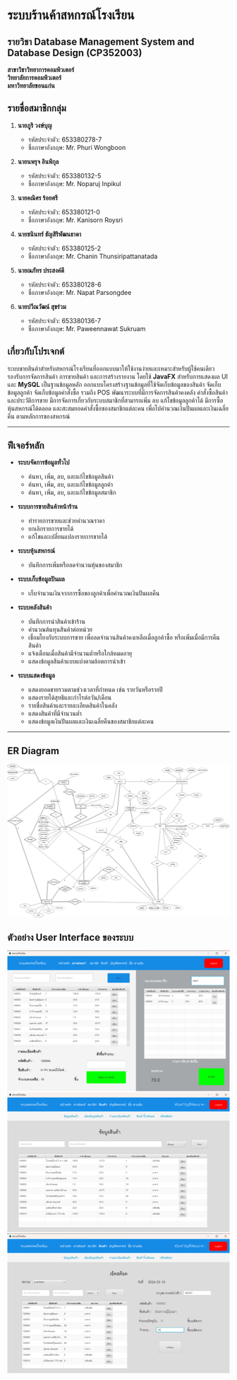# ระบบร้านค้าสหกรณ์โรงเรียน
## รายวิชา Database Management System and Database Design (CP352003)  
**สาขาวิชาวิทยาการคอมพิวเตอร์**   
**วิทยาลัยการคอมพิวเตอร์**   
**มหาวิทยาลัยขอนแก่น**  

## รายชื่อสมาชิกกลุ่ม
1. **นายภูริ วงษ์บุญ**  
   - รหัสประจำตัว: 653380278-7  
   - ชื่อภาษาอังกฤษ: Mr. Phuri Wongboon  

2. **นายนพรุจ อินพิกุล**  
   - รหัสประจำตัว: 653380132-5  
   - ชื่อภาษาอังกฤษ: Mr. Noparuj Inpikul  

3. **นายคณิศร ร้อยศรี**  
   - รหัสประจำตัว: 653380121-0  
   - ชื่อภาษาอังกฤษ: Mr. Kanisorn Roysri  

4. **นายชนินทร์ ธัญสิริพัฒนธาดา**  
   - รหัสประจำตัว: 653380125-2  
   - ชื่อภาษาอังกฤษ: Mr. Chanin Thunsiripattanatada  

5. **นายณภัทร ประสงค์ดี**  
   - รหัสประจำตัว: 653380128-6  
   - ชื่อภาษาอังกฤษ: Mr. Napat Parsongdee  

6. **นายปวีณวัฒน์ สุขร่วม**  
   - รหัสประจำตัว: 653380136-7  
   - ชื่อภาษาอังกฤษ: Mr. Paweennawat Sukruam  

## เกี่ยวกับโปรเจกต์
ระบบขายสินค้าสำหรับสหกรณ์โรงเรียนที่ออกแบบมาให้ใช้งานง่ายและเหมาะสำหรับผู้ใช้คนเดียว รองรับการจัดการสินค้า การขายสินค้า และการสร้างรายงาน โดยใช้ **JavaFX** สำหรับการแสดงผล UI และ **MySQL** เป็นฐานข้อมูลหลัก
ออกแบบโครงสร้างฐานข้อมูลที่ใช้จัดเก็บข้อมูลของสินค้า จัดเก็บข้อมูลลูกค้า จัดเก็บข้อมูลคำสั่งซื้อ รวมถึง POS 
พัฒนาระบบที่มีการจัดการสินค้าคงคลัง คำสั่งซื้อสินค้า และประวัติการขาย
มีการจัดการเกี่ยวกับระบบสมาชิกที่สามารถเพิ่ม ลบ แก้ไขข้อมูลลูกค้าได้ มีการซื้อหุ้นสหกรณ์ได้ตลอด และสะสมยอดคำสั่งซื้อของสมาชิกแต่ละคน เพื่อไปคำนวณเงินปันผลและเงินเฉลี่ยคืน ตามหลักการของสหกรณ์

---

## ฟีเจอร์หลัก
- **ระบบจัดการข้อมูลทั่วไป**  
  - ค้นหา, เพิ่ม, ลบ, และแก้ไขข้อมูลสินค้า  
  - ค้นหา, เพิ่ม, ลบ, และแก้ไขข้อมูลลูกค้า  
  - ค้นหา, เพิ่ม, ลบ, และแก้ไขข้อมูลสมาชิก  

- **ระบบการขายสินค้าหน้าร้าน**  
  - ทำรายการขายและช่วยคำนวณราคา  
  - ยกเลิกรายการขายได้  
  - แก้ไขและเปลี่ยนแปลงรายการขายได้  

- **ระบบหุ้นสหกรณ์**  
  - บันทึกการเพิ่มหรือลดจำนวนหุ้นของสมาชิก  

- **ระบบเก็บข้อมูลปันผล**  
  - เก็บจำนวนเงินจากการซื้อของลูกค้าเพื่อคำนวณเงินปันผลคืน  

- **ระบบคลังสินค้า**  
  - บันทึกการนำสินค้าเข้าร้าน  
  - คำนวณต้นทุนสินค้าต่อหน่วย  
  - เชื่อมโยงกับระบบการขาย เพื่อลดจำนวนสินค้าคงเหลือเมื่อลูกค้าซื้อ หรือเพิ่มเมื่อมีการคืนสินค้า  
  - แจ้งเตือนเมื่อสินค้ามีจำนวนต่ำหรือใกล้หมดอายุ  
  - แสดงข้อมูลสินค้าแบบแบ่งตามล้อตการนำเข้า  

- **ระบบแสดงข้อมูล**  
  - แสดงยอดขายรวมตามช่วงเวลาที่กำหนด เช่น รายวันหรือรายปี  
  - แสดงรายได้สุทธิและกำไรต่อวัน/เดือน  
  - รายชื่อสินค้าและรายละเอียดสินค้าในคลัง  
  - แสดงสินค้าที่มีจำนวนต่ำ  
  - แสดงข้อมูลเงินปันผลและเงินเฉลี่ยคืนของสมาชิกแต่ละคน
 
---
## ER Diagram
![แผนผังระบบ](https://github.com/Chanin-Thunsiripattanatada/SchoolCooperativeStoreSystem_DatabaseDesignProject/blob/4ba26d3abdb924831f2e08cdb3b09b16dd06cd13/ER_%E0%B8%81%E0%B8%A5%E0%B8%B8%E0%B9%88%E0%B8%A1%20%E0%B8%A3%E0%B8%B0%E0%B8%9A%E0%B8%9A%E0%B8%88%E0%B8%B1%E0%B8%94%E0%B8%81%E0%B8%B2%E0%B8%A3%E0%B8%AA%E0%B8%AB%E0%B8%81%E0%B8%A3%E0%B8%93%E0%B9%8C%E0%B8%A3%E0%B9%89%E0%B8%B2%E0%B8%99%E0%B8%84%E0%B9%89%E0%B8%B2.drawio.png)

## ตัวอย่าง User Interface ของระบบ
![หน้าจอระบบ POS](https://github.com/Chanin-Thunsiripattanatada/SchoolCooperativeStoreSystem_DatabaseDesignProject/blob/4ba26d3abdb924831f2e08cdb3b09b16dd06cd13/Database%20gui/Screenshot%202024-03-10%20021226.png)
![รายการสินค้าในระบบ](https://github.com/Chanin-Thunsiripattanatada/SchoolCooperativeStoreSystem_DatabaseDesignProject/blob/4ba26d3abdb924831f2e08cdb3b09b16dd06cd13/Database%20gui/Screenshot%202024-03-10%20021635.png)
![จัดการสต้อค](https://github.com/Chanin-Thunsiripattanatada/SchoolCooperativeStoreSystem_DatabaseDesignProject/blob/4ba26d3abdb924831f2e08cdb3b09b16dd06cd13/Database%20gui/Screenshot%202024-03-10%20022114.png)
